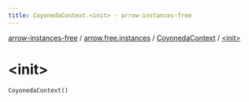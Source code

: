 ```yaml
---
title: CoyonedaContext.<init> - arrow-instances-free
---
```


[arrow-instances-free](../../index.html) / [arrow.free.instances](../index.html) / [CoyonedaContext](index.html) / [&lt;init&gt;](./-init-.html)

# &lt;init&gt;

`CoyonedaContext()`